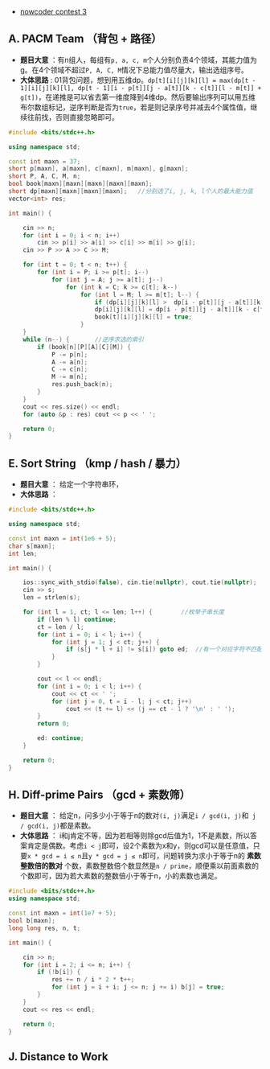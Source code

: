 * [nowcoder contest 3](https://www.nowcoder.com/acm/contest/141#question)

## A. PACM Team （背包 + 路径）
* **题目大意** ：有n组人，每组有`p, a, c, m`个人分别负责4个领域，其能力值为g。在4个领域不超过`P, A, C, M`情况下总能力值尽量大，输出选组序号。
* **大体思路** : 01背包问题，想到用五维dp。`dp[t][i][j][k][l] = max(dp[t - 1][i][j][k][l], dp[t - 1][i - p[t]][j - a[t]][k - c[t]][l - m[t]] + g[t])`，在递推是可以省去第一维度降到4维dp。然后要输出序列可以用五维布尔数组标记，逆序判断是否为`true`，若是则记录序号并减去4个属性值，继续往前找，否则直接忽略即可。

```c++
#include <bits/stdc++.h>

using namespace std;

const int maxn = 37;
short p[maxn], a[maxn], c[maxn], m[maxn], g[maxn];
short P, A, C, M, n;
bool book[maxn][maxn][maxn][maxn][maxn];
short dp[maxn][maxn][maxn][maxn];   //分别选了i, j, k, l个人的最大能力值
vector<int> res;

int main() {

    cin >> n;
    for (int i = 0; i < n; i++)
        cin >> p[i] >> a[i] >> c[i] >> m[i] >> g[i];
    cin >> P >> A >> C >> M;

    for (int t = 0; t < n; t++) {
        for (int i = P; i >= p[t]; i--)
            for (int j = A; j >= a[t]; j--)
                for (int k = C; k >= c[t]; k--)
                    for (int l = M; l >= m[t]; l--) {
                        if (dp[i][j][k][l] >  dp[i - p[t]][j - a[t]][k - c[t]][l - m[t]] + g[t]) continue;
                        dp[i][j][k][l] = dp[i - p[t]][j - a[t]][k - c[t]][l - m[t]] + g[t];
                        book[t][i][j][k][l] = true;
                    }
    }
    while (n--) {       //逆序求选的索引
        if (book[n][P][A][C][M]) {
            P -= p[n];
            A -= a[n];
            C -= c[n];
            M -= m[n];
            res.push_back(n);
        }
    }
    cout << res.size() << endl;
    for (auto &p : res) cout << p << ' ';

    return 0;
}
```

## E.	Sort String （kmp / hash / 暴力）
* **题目大意** ： 给定一个字符串环，
* **大体思路** ： 

```c++
#include <bits/stdc++.h>

using namespace std;

const int maxn = int(1e6 + 5);
char s[maxn];
int len;

int main() {

    ios::sync_with_stdio(false), cin.tie(nullptr), cout.tie(nullptr);
    cin >> s;
    len = strlen(s);

    for (int l = 1, ct; l <= len; l++) {        //枚举子串长度
        if (len % l) continue;
        ct = len / l;
        for (int i = 0; i < l; i++) {
            for (int j = 1; j < ct; j++) {
                if (s[j * l + i] != s[i]) goto ed;  //有一个对应字符不匹配则结束
            }
        }

        cout << l << endl;
        for (int i = 0; i < l; i++) {
            cout << ct << ' ';
            for (int j = 0, t = i - l; j < ct; j++)
                cout << (t += l) << (j == ct - 1 ? '\n' : ' ');
        }
        return 0;

        ed: continue;
    }

    return 0;
}
```

## H. Diff-prime Pairs （gcd + 素数筛）
* **题目大意** ： 给定n，问多少小于等于n的数对`(i, j)`满足`i / gcd(i, j)`和` j / gcd(i, j)`都是素数。
* **大体思路** ： i和j肯定不等，因为若相等则除gcd后值为1，1不是素数，所以答案肯定是偶数。考虑`i < j`即可，设2个素数为x和y，则gcd可以是任意值，只要`x * gcd = i ≤ n`且`y * gcd = j ≤ n`即可，问题转换为求小于等于n的 **素数整数倍的数对** 个数，素数整数倍个数显然是`n / prime`，顺便乘以前面素数的个数即可，因为若大素数的整数倍小于等于n，小的素数也满足。
```c++
#include <bits/stdc++.h>
using namespace std;

const int maxn = int(1e7 + 5);
bool b[maxn];
long long res, n, t;

int main() {

    cin >> n;
    for (int i = 2; i <= n; i++) {
        if (!b[i]) {
            res += n / i * 2 * t++;
            for (int j = i + i; j <= n; j += i) b[j] = true;
        }
    }
    cout << res << endl;

    return 0;
}
```

## J. Distance to Work







